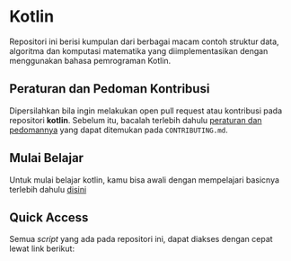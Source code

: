 # Kotlin
Repositori ini berisi kumpulan dari berbagai macam contoh struktur data, algoritma dan komputasi matematika yang diimplementasikan dengan menggunakan bahasa pemrograman Kotlin.

## Peraturan dan Pedoman Kontribusi
Dipersilahkan bila ingin melakukan open pull request atau kontribusi pada repositori **kotlin**. Sebelum itu, bacalah terlebih dahulu [peraturan dan pedomannya](CONTRIBUTING.md) yang dapat ditemukan pada ``CONTRIBUTING.md``.

## Mulai Belajar
Untuk mulai belajar kotlin, kamu bisa awali dengan mempelajari basicnya terlebih dahulu [disini](BASIC.md)

## Quick Access
Semua *script* yang ada pada repositori ini, dapat diakses dengan cepat lewat link berikut:

